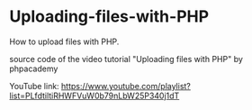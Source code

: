 # Uploading-files-with-PHP
How to upload files with PHP.


source code of the video tutorial "Uploading files with PHP" by phpacademy

YouTube link:
https://www.youtube.com/playlist?list=PLfdtiltiRHWFVuW0b79nLbW25P340j1dT
